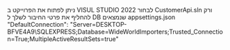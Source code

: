 ניתן לפתוח את הפרוייקט ב VISUL STUDIO 2022  לבחור CustomerApi.sln
ורק להחליף את פרטי החיבור לשלך ל DB  שנמצאים appsettings.json  
"DefaultConnection": "Server=DESKTOP-BFVE4A9\\SQLEXPRESS;Database=WideWorldImporters;Trusted_Connection=True;MultipleActiveResultSets=true"
